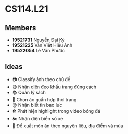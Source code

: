 # CS114.L21

## Members
- **19521731** Nguyễn Đại Kỳ
- **19521225** Văn Viết Hiếu Anh
- **19522054** Lê Văn Phước

## Ideas
- 📷 Classify ảnh theo chủ đề 
- 😷 Nhận diện đeo khẩu trang đúng cách
- 📚 Quản lý sách
- 👕 Chọn áo quần hợp thời trang
- 😔 Nhận biết tin bạo lực
- ⚽ Phát hiện highlight trong video bóng đá
- 🏍️ Nhận diện biển số xe
- 🍣 Đề xuất món ăn theo nguyên liệu, địa điểm và mùa
